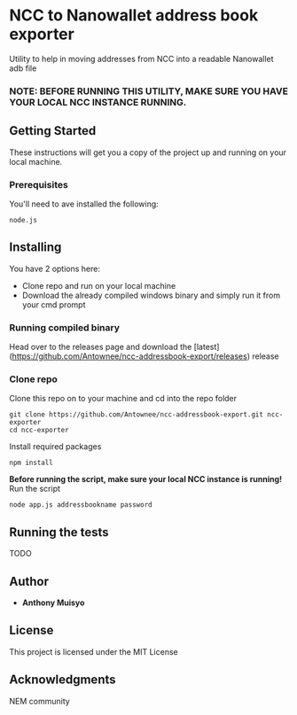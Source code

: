 # NCC to Nanowallet address book exporter

Utility to help in moving addresses from NCC into a readable Nanowallet adb file 

### NOTE: BEFORE RUNNING THIS UTILITY, MAKE SURE YOU HAVE YOUR LOCAL NCC INSTANCE RUNNING.

## Getting Started

These instructions will get you a copy of the project up and running on your local machine.

### Prerequisites

You'll need to ave installed the following:

```
node.js
```

## Installing

You have 2 options here:
* Clone repo and run on your local machine
* Download the already compiled windows binary and simply run it from your cmd prompt

### Running compiled binary
Head over to the releases page and download the  [latest] (https://github.com/Antownee/ncc-addressbook-export/releases) release

### Clone repo

Clone this repo on to your machine and cd into the repo folder

```
git clone https://github.com/Antownee/ncc-addressbook-export.git ncc-exporter
cd ncc-exporter
```

Install required packages

```
npm install
```
**Before running the script, make sure your local NCC instance is running!** 
Run the script

```
node app.js addressbookname password
```

## Running the tests

TODO


## Author

* **Anthony Muisyo** 

## License

This project is licensed under the MIT License

## Acknowledgments

NEM community
